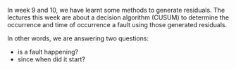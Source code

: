 In week 9 and 10, we have learnt some methods to generate residuals. The lectures this week are about a decision algorithm (CUSUM) to determine the occurrence and time of occurrence a fault using those generated residuals.

In other words, we are answering two questions:

- is a fault happening?
- since when did it start?
